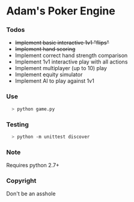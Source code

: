 # Adam's Poker Engine

### Todos
* ~~Implement basic interactive 1v1 "flips"~~
* ~~Implement hand scoring~~
* Implement correct hand strength comparison
* Implement 1v1 interactive play with all actions
* Implement multiplayer (up to 10) play
* Implement equity simulator
* Implement AI to play against 1v1


### Use
```sh
  > python game.py
```

### Testing
```sh
  > python -m unittest discover
```
### Note
Requires python 2.7+

### Copyright
Don't be an asshole
